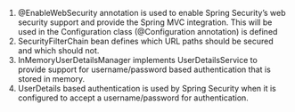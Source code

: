 1.  @EnableWebSecurity annotation is used to enable Spring Security’s web security support and provide the Spring MVC integration. This will be used in the Configuration class (@Configuration annotation) is defined
2.  SecurityFilterChain bean defines which URL paths should be secured and which should not.
3.  InMemoryUserDetailsManager  implements UserDetailsService to provide support for username/password based authentication that is stored in memory.
4.  UserDetails based authentication is used by Spring Security when it is configured to accept a username/password for authentication.

